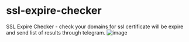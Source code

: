 # ssl-expire-checker
SSL Expire Checker - check your domains for ssl certificate will be expire and send list of results through telegram.
![image](https://user-images.githubusercontent.com/16305433/232156051-18920930-170f-4861-8f45-bd6846d5bd2d.png)
